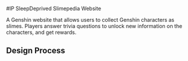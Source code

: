 #IP SleepDeprived Slimepedia Website

A Genshin website that allows users to collect Genshin characters as slimes. Players answer trivia questions to unlock new information on the characters, and get rewards.

<h2>Design Process</h2>
